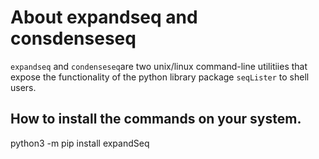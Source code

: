 # About expandseq and consdenseseq

`expandseq` and `condenseseq`are two unix/linux command-line utilitiies that
expose the functionality of the python library package `seqLister` to shell users.

## How to install the commands on your system.

python3 -m pip install expandSeq

